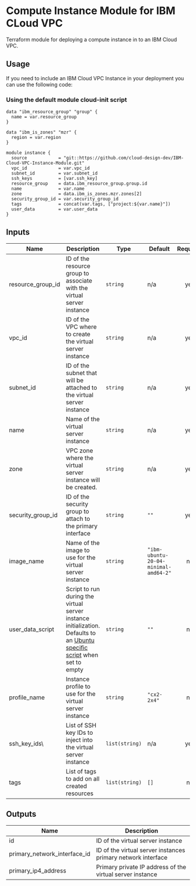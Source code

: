 # Compute Instance Module for IBM CLoud VPC 
Terraform module for deploying a compute instance in to an IBM Cloud VPC.  

## Usage
If you need to include an IBM Cloud VPC Instance in your deployment you can use the following code:

### Using the default module cloud-init script

```
data "ibm_resource_group" "group" {
  name = var.resource_group
}

data "ibm_is_zones" "mzr" {
  region = var.region
}

module instance {
  source            = "git::https://github.com/cloud-design-dev/IBM-Cloud-VPC-Instance-Module.git"
  vpc_id            = var.vpc_id
  subnet_id         = var.subnet_id
  ssh_keys          = [var.ssh_key]
  resource_group    = data.ibm_resource_group.group.id
  name              = var.name
  zone              = data.ibm_is_zones.mzr.zones[2]
  security_group_id = var.security_group_id
  tags              = concat(var.tags, ["project:${var.name}"])
  user_data         = var.user_data
}
```

## Inputs

| Name | Description | Type | Default | Required |
|------|-------------|------|---------|:--------:|
| resource\_group\_id | ID of the resource group to associate with the virtual server instance | `string` | n/a | yes |
| vpc\_id | ID of the VPC where to create the virtual server instance | `string` | n/a | yes |
| subnet\_id | ID of the subnet that will be attached to the virtual server instance | `string` | n/a | yes |
| name | Name of the virtual server instance | `string` | n/a | yes |
| zone | VPC zone where the virtual server instance will be created. | `string` | n/a | yes |
| security\_group\_id | ID of the security group to attach to the primary interface | `string` | `""` | yes | 
| image\_name | Name of the image to use for the virtual server instance | `string` | `"ibm-ubuntu-20-04-minimal-amd64-2"` | no |
| user\_data\_script | Script to run during the virtual server instance initialization. Defaults to an [Ubuntu specific script](https://github.com/cloud-design-dev/IBM-Cloud-VPC-Instance-Module/blob/main/init.yml) when set to empty | `string` | `""` | no |
| profile\_name | Instance profile to use for the virtual server instance | `string` | `"cx2-2x4"` | no |
| ssh\_key_ids\ | List of SSH key IDs to inject into the virtual server instance | `list(string)` | n/a | yes |
| tags | List of tags to add on all created resources | `list(string)` | `[]` | no |

## Outputs

| Name | Description |
|------|-------------|
| id | ID of the virtual server instance |
| primary_network_interface_id | ID of the virtual server instances primary network interface  | 
| primary_ip4_address | Primary private IP address of the virtual server instance |